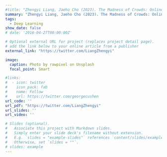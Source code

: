 ```yaml
---
#title: "Zhengyi Liang, Jaeho Cho (2023). The Madness of Crowds: Online Editing and Political Bias on Wikipedia."
summary: "Zhengyi Liang, Jaeho Cho (2023). The Madness of Crowds: Online Editing and Political Bias on Wikipedia."
tags:
  - Deep Learning
show_date: false
# date: '2016-04-27T00:00:00Z'

# Optional external URL for project (replaces project detail page).
# add the link below to your online article from a publisher
external_link: "https://twitter.com/LiangZhengyi"

image:
  caption: Photo by rawpixel on Unsplash
  focal_point: Smart

#links:
#  - icon: twitter
#    icon_pack: fab
#    name: Follow
#    url: https://twitter.com/georgecushen
url_code: ''
url_pdf: "https://twitter.com/LiangZhengyi"
url_slides: ''
url_video: ''

# Slides (optional).
#   Associate this project with Markdown slides.
#   Simply enter your slide deck's filename without extension.
#   E.g. `slides = "example-slides"` references `content/slides/example-slides.md`.
#   Otherwise, set `slides = ""`.
# slides: example
---
```

